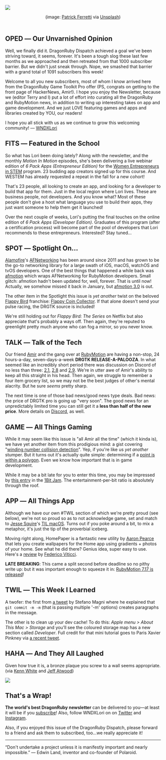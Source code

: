 <div style="display:none;font−size:0;line−height:0;max−height:0;mso−hide:all">DRD082: We hit 1000 subscribers!</div>

![](https://dragonrubydispatch.com/assets/images/patrick-ferretti-supercolor-1000.png)

<div style="text-size: xx-small; text-align: center; padding-bottom: 20px;">(image: <a href="https://unsplash.com/@pf91_photography?utm_source=unsplash&utm_medium=referral&utm_content=creditCopyText">Patrick Ferretti</a> via <a href="https://unsplash.com/s/photos/1000?utm_source=unsplash&utm_medium=referral&utm_content=creditCopyText">Unsplash</a>)</div>

## OPED ― Our Unvarnished Opinion

Well, we finally did it. DragonRuby Dispatch achieved a goal we've been striving toward, it seems, forever. It's been a tough slog these last few months as we approached and then retreated from that 1000 subscriber barrier. But we didn't just sneak through. Nope, we smashed that barrier with a grand total of 1091 subscribers this week!

Welcome to all you new subscribers, most of whom I know arrived here from the DragonRuby Game Toolkit Pro offer (PS, congrats on getting to the front page of HackerNews, Amir!). I hope you enjoy the Newsletter, because we (editor Terry and I) put a lot of effort into curating all the DragonRuby and RubyMotion news, in addition to writing up interesting takes on app and game development. And we just LOVE featuring games and apps and libraries created by YOU, our readers!

I hope you all stick with us as we continue to grow this welcoming community! ― [WNDXLori](/s/33OnNN)

## FITS ― Featured in the School

So what has Lori been doing lately? Along with the newsletter, and the monthly <em>Motion In Motion</em> episodes, she's been delivering a live webinar edition of <em>6 Pack Apps (Entrepreneur Edition)</em> for the [Women Entrepreneurs in STEM](/s/nm8KA8) program. 23 budding app creators signed up for this course. And WESTEM has already requested a repeat in the fall for a new cohort!

That's 23 people, all looking to create an app, and looking for a developer to build that app for them. Just in the local region where Lori lives. These are business people, not developers. And you know what? Most of these people don't give a hoot what language you use to build their apps, they just want someone to help them get it launched!

Over the next couple of weeks, Lori's putting the final touches on the online edition of <em>6 Pack Apps (Developer Edition)</em>. Graduates of this program (after a certification process) will become part of the pool of developers that Lori recommends to these entrepreneurs. Interested? Stay tuned...

## SPOT ― Spotlight On…

[Alamofire](/s/L8Ll8P)'s  [AFNetworking](/s/zXhBzh) has been around since 2011 and has grown to be the go-to networking library for a large swath of iOS, macOS, watchOS and tvOS developers. One of the best things that happened a while back was [afmotion](/s/4sP4e4) which wraps AFNetworking for RubyMotion developers. Small glitch: afmotion hadn't been updated for, well, forever. That is until now! Actually, we somehow missed it back in January, but [afmotion 3.0](/s/wF8wkP) is out.  

The other item in the Spotlight this issue is <em>yet another</em> twist on the beloved [Flappy Bird](/s/77pV77) franchise: [Flappy Coin Collector](/s/N55NN5). If that alone doesn't send your pulse racing, the DRGTK source is included!

We're still holding out for <em>Flappy Bird: The Series</em> on Netflix but also appreciate that's probably a ways off. Then again, they're reputed to greenlight pretty much anyone who can fog a mirror, so you never know.

## TALK ― Talk of the Tech

Our friend [Amir](/s/Im5mI5) and the gang over at [RubyMotion](/s/3RhR3R) are having a non-stop, 24 hours-a-day, seven-days-a-week <b>DRGTK RELEASE-A-PALOOZA</b>. In what seemed like an incredibly short period there was discussion on Discord of no less than three:  [2.1](/s/VyYYy1), [2.8](/s/jjj7xT) and [2.9](/s/0kP0dE).  We're in utter awe of Amir's ability to keep all this straight in his head. Then again, we struggle to remember a four item grocery list, so we may not be the best judges of other's mental alacrity. But he sure <em>seems</em> pretty sharp.

The next time is one of those bad news/good news type deals.  Bad news: the price of DRGTK pro is going up "very soon". The good news for an unpredictably limited time you can still get it a <b>less than half of the new price</b>. More details on [Discord](/s/7ILvv7), as well.

## GAME ― All Things Gaming

While it may seem like this issue is "all Amir all the time" (which it kinda is), we have yet another item from this prodigious mind: a gist covering "[winding number collision detection](/s/wL3ooo)". Yep, if you're like us <em>yet another</em> stumper. But it turns out it's actually quite simple: determining if a [point is within a polygon](/s/oop4G7). Even we know how important that is in game development.

While it may be a bit late for you to enter this time, you may be impressed by [this entry](/s/900M0U) in the [1Bit Jam](/s/hghghg). The entertainment-per-bit ratio is absolutely through the roof.

## APP ― All Things App

Although we have our own #TWIL section of which we're pretty proud (see below), we're not so proud so as to not acknowledge game, set and match to [Jesse Squire](https://www.jessesquires.com/about/)'s  [TIL macOS](/s/R7l337). Turns out if you poke around a bit, to mix a metaphor, it's just the tip of the proverbial iceberg. 

Moving right along, HomePaper is a fantastic new utility by [Aaron Pearce](/s/f0N03A) that lets you create wallpapers for the Home app using gradients + photos of your home. See what he did there? Genius idea, super easy to use. Here's a [review](/s/5eW8WW) by [Federico Viticci](/s/UT77TT).

**LATE BREAKING**: This came a split second before deadline so no pithy write up: but it was important enough to squeeze it in: [RubyMotion 7.17 is released](/s/2E66cc)!

## TWIL ― This Week I Learned

A twofer: the first from [a tweet](/s/777eZZ) by Stefano Magni where he explained that <code>git commit -m -m</code> (that is passing multiple '-m' options) creates paragraphs in the message.

The other is to clean up your dev cache! To do this: <em>Apple menu > About This Mac > Storage</em> and you’ll see the coloured storage map has a new section called <em>Developer</em>. Full credit for that mini tutorial goes to  Paris Xavier Pinkney via [a recent tweet](/s/B6a6B3).

## HAHA ― And They All Laughed

Given how true it is, a bronze plaque you screw to a wall seems appropriate. (via [Kenn White](https://twitter.com/@kennwhite) and [Jeff Atwood](/s/Zffddf))

![](https://dragonrubydispatch.com/assets/images/programmers-credo-plaque.png)

## That's a Wrap!

**The world's best DragonRuby newsletter** can be delivered to you—at least it will be if you [subscribe](/s/2OQtOQ)! Also, follow WNDXLori on on [Twitter](/s/55ootC) and [Instagram](/s/8mQmLL).

Also, if you enjoyed this issue of the DragonRuby Dispatch, please forward to a friend and ask them to subscribed, too...we really appreciate it!

<hr/>

“Don't undertake a project unless it is manifestly important and nearly impossible.” ― Edwin Land, inventor and co-founder of Polaroid.




